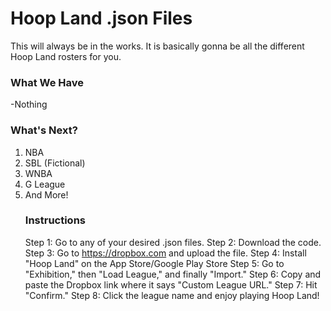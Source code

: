 # Hoop Land .json Files
This will always be in the works. It is basically gonna be all the different Hoop Land rosters for you.

### What We Have
-Nothing

### What's Next?
<ol>
<li>NBA
<li>SBL (Fictional)
<li>WNBA
<li>G League
<li>And More!

### Instructions
Step 1: Go to any of your desired .json files.
Step 2: Download the code.
Step 3: Go to https://dropbox.com and upload the file.
Step 4: Install "Hoop Land" on the App Store/Google Play Store
Step 5: Go to "Exhibition," then "Load League," and finally "Import."
Step 6: Copy and paste the Dropbox link where it says "Custom League URL."
Step 7: Hit "Confirm."
Step 8: Click the league name and enjoy playing Hoop Land!
